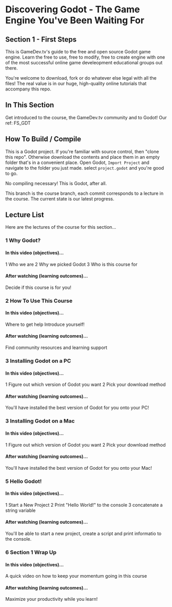 # Discovering Godot - The Game Engine You've Been Waiting For
## Section 1 - First Steps
This is GameDev.tv's guide to the free and open source Godot game engine.  Learn the free to use, free to modify, free to create engine with one of the most successful online game develeopment educational groups out there.

You're welcome to download, fork or do whatever else legal with all the files! The real value is in our huge, high-quality online tutorials that accompany this repo.

## In This Section
Get introduced to the course, the GameDev.tv community and to Godot!   Our ref: FS_GDT

## How To Build / Compile
This is a Godot project. If you're familiar with source control, then "clone this repo". Otherwise download the contents and place them in an empty folder that's in a convenient place.  Open Godot, ``Import Project`` and navigate to the folder you just made.  select ``project.godot`` and you're good to go.

No compiling necessary!  This is Godot, after all.

This branch is the course branch, each commit corresponds to a lecture in the course. The current state is our latest progress.

## Lecture List
Here are the lectures of the course for this section...

### 1 Why Godot?
#### In this video (objectives)…
1 Who we are
2 Why we picked Godot
3 Who is this course for

#### After watching (learning outcomes)…
Decide if this course is for you!

### 2 How To Use This Course
#### In this video (objectives)…
Where to get help
Introduce yourself!

#### After watching (learning outcomes)…
Find community resources and learning support

### 3 Installing Godot on a PC
#### In this video (objectives)…
1 Figure out which version of Godot you want
2 Pick your download method

#### After watching (learning outcomes)…
You'll have installed the best version of Godot for you onto your PC!

### 3 Installing Godot on a Mac
#### In this video (objectives)…
1 Figure out which version of Godot you want
2 Pick your download method

#### After watching (learning outcomes)…
You'll have installed the best version of Godot for you onto your Mac!

### 5 Hello Godot!
#### In this video (objectives)…
1 Start a New Project
2 Print "Hello World!" to the console
3 concatenate a string variable

#### After watching (learning outcomes)…
You'll be able to start a new project, create a script and print informatio to the console.

### 6 Section 1 Wrap Up
#### In this video (objectives)…
A quick video on how to keep your momentum going in this course

#### After watching (learning outcomes)…
Maximize your productivity while you learn!

